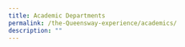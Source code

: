 ```yaml
---
title: Academic Departments
permalink: /the-Queensway-experience/academics/
description: ""
---
```

